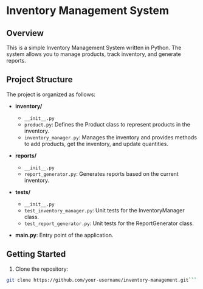 # Inventory Management System

## Overview

This is a simple Inventory Management System written in Python. The system allows you to manage products, track inventory, and generate reports.

## Project Structure

The project is organized as follows:

- **inventory/**
  - `__init__.py`
  - `product.py`: Defines the Product class to represent products in the inventory.
  - `inventory_manager.py`: Manages the inventory and provides methods to add products, get the inventory, and update quantities.
  
- **reports/**
  - `__init__.py`
  - `report_generator.py`: Generates reports based on the current inventory.

- **tests/**
  - `__init__.py`
  - `test_inventory_manager.py`: Unit tests for the InventoryManager class.
  - `test_report_generator.py`: Unit tests for the ReportGenerator class.

- **main.py**: Entry point of the application.

## Getting Started

1. Clone the repository:

```bash
git clone https://github.com/your-username/inventory-management.git```
